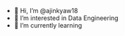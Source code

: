 - 👋 Hi, I’m @ajinkyaw18
- 👀 I’m interested in Data Engineering
- 🌱 I’m currently learning 

<!---
ajinkyaw18/ajinkyaw18 is a ✨ special ✨ repository because its `README.md` (this file) appears on your GitHub profile.
You can click the Preview link to take a look at your changes.
--->
